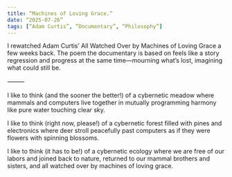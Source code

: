 ```yaml
---
title: “Machines of Loving Grace.”
date: “2025-07-26”
tags: [“Adam Curtis”, “Documentary”, “Philosophy”]
---
```


I rewatched Adam Curtis’ All Watched Over by Machines of Loving Grace a few weeks back. The poem the documentary is based on feels like a story regression and progress at the same time—mourning what’s lost, imagining what could still be.

⸻

I like to think (and
the sooner the better!)
of a cybernetic meadow
where mammals and computers
live together in mutually
programming harmony
like pure water
touching clear sky.

I like to think
(right now, please!)
of a cybernetic forest
filled with pines and electronics
where deer stroll peacefully
past computers
as if they were flowers
with spinning blossoms.

I like to think
(it has to be!)
of a cybernetic ecology
where we are free of our labors
and joined back to nature,
returned to our mammal
brothers and sisters,
and all watched over
by machines of loving grace.
